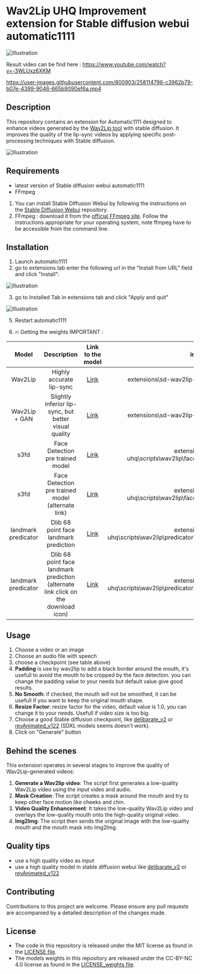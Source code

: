 # Wav2Lip UHQ Improvement extension for Stable diffusion webui automatic1111


![Illustration](https://user-images.githubusercontent.com/800903/258130805-26d9732f-4d33-4c7e-974e-7af2f1261768.gif)

Result video can be find here : https://www.youtube.com/watch?v=-3WLUxz6XKM

https://user-images.githubusercontent.com/800903/258114796-c3962b79-b07e-4399-9046-665b9090ef6a.mp4

## Description
This repository contains an extension for Automatic1111 designed to enhance videos generated by the [Wav2Lip tool](https://github.com/Rudrabha/Wav2Lip) with stable diffusion.
It improves the quality of the lip-sync videos by applying specific post-processing techniques with Stable diffusion.

![Illustration](https://user-images.githubusercontent.com/800903/258130901-cd4403cd-f146-4e69-8a30-8ee4c51beb7f.png)

## Requirements
- latest version of Stable diffusion webui automatic1111
- FFmpeg

1. You can install Stable Diffusion Webui by following the instructions on the [Stable Diffusion Webui](https://github.com/AUTOMATIC1111/stable-diffusion-webui) repository.
2. FFmpeg : download it from the [official FFmpeg site](https://ffmpeg.org/download.html). Follow the instructions appropriate for your operating system, note ffmpeg have to be accessible from the command line.

## Installation

1. Launch automatic1111
2. go to extensions tab enter the following url in the "Install from URL" field and click "Install":

![Illustration](https://user-images.githubusercontent.com/800903/258115646-22b4b363-c363-4fc8-b316-c162b61b5d15.png)

3. go to Installed Tab in extensions tab and click "Apply and quit" 

![Illustration](https://user-images.githubusercontent.com/800903/258115651-196a07bd-ee4b-4aaf-b11e-8e2d1ffaa42f.png)

5. Restart automatic1111

6. 🔥 Getting the weights  IMPORTANT :

|        Model        |                                    Description                                     |  Link to the model |                                       install folder                                       |
|:-------------------:|:----------------------------------------------------------------------------------:| :---------------: |:------------------------------------------------------------------------------------------:|
|       Wav2Lip       |                              Highly accurate lip-sync                              | [Link](https://iiitaphyd-my.sharepoint.com/:u:/g/personal/radrabha_m_research_iiit_ac_in/Eb3LEzbfuKlJiR600lQWRxgBIY27JZg80f7V9jtMfbNDaQ?e=TBFBVW)  |                   extensions\sd-wav2lip-uhq\wav2lip\scripts\checkpoints\                   |
|    Wav2Lip + GAN    |               Slightly inferior lip-sync, but better visual quality                | [Link](https://iiitaphyd-my.sharepoint.com/:u:/g/personal/radrabha_m_research_iiit_ac_in/EdjI7bZlgApMqsVoEUUXpLsBxqXbn5z8VTmoxp55YNDcIA?e=n9ljGW) |                   extensions\sd-wav2lip-uhq\wav2lip\scripts\checkpoints\                   |
|        s3fd         |                          Face Detection pre trained model                          | [Link](ttps://www.adrianbulat.com/downloads/python-fan/s3fd-619a316812.pth)  |      extensions\sd-wav2lip-uhq\scripts\wav2lip\face_detection\detection\sfd\s3fd.pth       |
|        s3fd         |                 Face Detection pre trained model (alternate link)                  | [Link](https://iiitaphyd-my.sharepoint.com/:u:/g/personal/prajwal_k_research_iiit_ac_in/EZsy6qWuivtDnANIG73iHjIBjMSoojcIV0NULXV-yiuiIg?e=qTasa8) |      extensions\sd-wav2lip-uhq\scripts\wav2lip\face_detection\detection\sfd\s3fd.pth       |
| landmark predicator |                       Dlib 68 point face landmark prediction                       | [Link](https://huggingface.co/spaces/asdasdasdasd/Face-forgery-detection/resolve/ccfc24642e0210d4d885bc7b3dbc9a68ed948ad6/shape_predictor_68_face_landmarks.dat) | extensions\sd-wav2lip-uhq\scripts\wav2lip\predicator\shape_predictor_68_face_landmarks.dat |
| landmark predicator | Dlib 68 point face landmark prediction (alternate link click on the download icon) | [Link](https://github.com/italojs/facial-landmarks-recognition/blob/master/shape_predictor_68_face_landmarks.dat) | extensions\sd-wav2lip-uhq\scripts\wav2lip\predicator\shape_predictor_68_face_landmarks.dat |


## Usage
1. Choose a video or an image
2. Choose an audio file with speech
3. choose a checkpoint (see table above)
4. **Padding** is use by wav2lip to add a black border around the mouth, it's usefull to avoid the mouth to be cropped by the face detection. you can change the padding value to your needs but default value give good results.
5. **No Smooth**: if checked, the mouth will not be smoothed, it can be usefull if you want to keep the original mouth shape.
6. **Resize Factor**: resize factor for the video, default value is 1.0, you can change it to your needs. Usefull if video size is too big.
7. Choose a good Stable diffusion checkpoint, like [delibarate_v2](https://civitai.com/models/4823/deliberate) or [revAnimated_v122](https://civitai.com/models/7371) (SDXL models seems doesn't work).
8. Click on "Generate" button

## Behind the scenes

This extension operates in several stages to improve the quality of Wav2Lip-generated videos:

1. **Generate a Wav2lip video**: The script first generates a low-quality Wav2Lip video using the input video and audio.
2. **Mask Creation**: The script creates a mask around the mouth and try to keep other face motion like cheeks and chin.
3. **Video Quality Enhancement**: It takes the low-quality Wav2Lip video and overlays the low-quality mouth onto the high-quality original video. 
4. **Img2Img**: The script then sends the original image with the low-quality mouth and the mouth mask into Img2Img. 

## Quality tips
- use a high quality video as input
- use a high quality model in stable diffusion webui like [delibarate_v2](https://civitai.com/models/4823/deliberate) or [revAnimated_v122](https://civitai.com/models/7371)

## Contributing

Contributions to this project are welcome. Please ensure any pull requests are accompanied by a detailed description of the changes made.

## License
* The code in this repository is released under the MIT license as found in the [LICENSE file](LICENSE).
* The models weights in this repository are released under the CC-BY-NC 4.0 license as found in the [LICENSE_weights file](LICENSE_weights).



